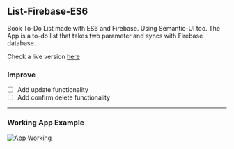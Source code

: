 ## List-Firebase-ES6
Book To-Do List made with ES6 and Firebase. Using Semantic-UI too.
The App is a to-do list that takes two parameter and syncs with Firebase database.

Check a live version [here](http://book-list.surge.sh/)

### Improve
- [ ] Add update functionality
- [ ] Add confirm delete functionality

---
### Working App Example
![App Working](http://i.imgur.com/NqkD6mT.gif)


